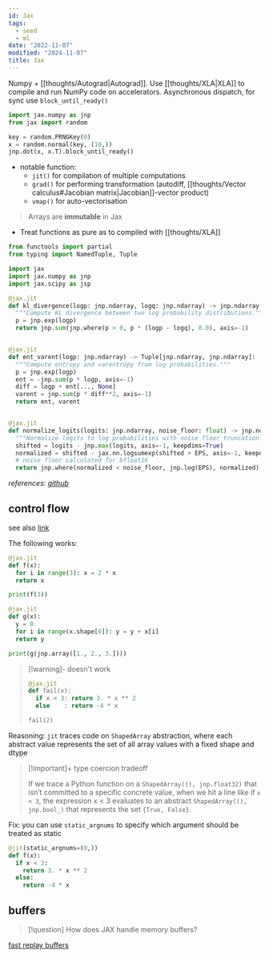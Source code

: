 ```yaml
---
id: Jax
tags:
  - seed
  - ml
date: "2022-11-07"
modified: "2024-11-07"
title: Jax
---
```


Numpy + [[thoughts/Autograd|Autograd]]. Use [[thoughts/XLA|XLA]] to compile and run NumPy code on accelerators.
Asynchronous dispatch, for sync use `block_until_ready()`

```python
import jax.numpy as jnp
from jax import random

key = random.PRNGKey(0)
x = random.normal(key, (10,))
jnp.dot(x, x.T).block_until_ready()
```

- notable function:
  - `jit()` for compilation of multiple computations
  - `grad()` for performing transformation (autodiff, [[thoughts/Vector calculus#Jacobian matrix|Jacobian]]-vector product)
  - `vmap()` for auto-vectorisation

> Arrays are **immutable** in Jax

- Treat functions as pure as to compiled with [[thoughts/XLA]]

```python title="entropix/dslider.py"
from functools import partial
from typing import NamedTuple, Tuple

import jax
import jax.numpy as jnp
import jax.scipy as jsp

@jax.jit
def kl_divergence(logp: jnp.ndarray, logq: jnp.ndarray) -> jnp.ndarray:
  """Compute KL divergence between two log probability distributions."""
  p = jnp.exp(logp)
  return jnp.sum(jnp.where(p > 0, p * (logp - logq), 0.0), axis=-1)


@jax.jit
def ent_varent(logp: jnp.ndarray) -> Tuple[jnp.ndarray, jnp.ndarray]:
  """Compute entropy and varentropy from log probabilities."""
  p = jnp.exp(logp)
  ent = -jnp.sum(p * logp, axis=-1)
  diff = logp + ent[..., None]
  varent = jnp.sum(p * diff**2, axis=-1)
  return ent, varent


@jax.jit
def normalize_logits(logits: jnp.ndarray, noise_floor: float) -> jnp.ndarray:
  """Normalize logits to log probabilities with noise floor truncation."""
  shifted = logits - jnp.max(logits, axis=-1, keepdims=True)
  normalized = shifted - jax.nn.logsumexp(shifted + EPS, axis=-1, keepdims=True)
  # noise floor calculated for bfloat16
  return jnp.where(normalized < noise_floor, jnp.log(EPS), normalized)
```

_references: [github](https://github.com/xjdr-alt/entropix/blob/main/entropix/dslider.py)_

## control flow

see also [link](https://jax.readthedocs.io/en/latest/notebooks/Common_Gotchas_in_JAX.html#python-control-flow-jit)

The following works:

```python /jax.jit/
@jax.jit
def f(x):
  for i in range(3): x = 2 * x
  return x

print(f(3))

@jax.jit
def g(x):
  y = 0.
  for i in range(x.shape[0]): y = y + x[i]
  return y

print(g(jnp.array([1., 2., 3.])))
```

> [!warning]- doesn't work
>
> ```python {2-4}
> @jax.jit
> def fail(x):
>   if x < 3: return 3. * x ** 2
>   else    : return -4 * x
>
> fail(2)
> ```

Reasoning: `jit` traces code on `ShapedArray` abstraction, where each abstract value represents the set of all array values with a fixed shape and dtype

> [!important]+ type coercion tradeoff
>
> If we trace a Python function on a `ShapedArray((), jnp.float32)` that isn’t committed to a specific concrete value,
> when we hit a line like if `x < 3`, the expression x < 3 evaluates to an abstract `ShapedArray((), jnp.bool_)` that represents the set `{True, False}`.

Fix: you can use `static_argnums` to specify which argument should be treated as static

```python
@jit(static_argnums=(0,))
def f(x):
  if x < 3:
    return 3. * x ** 2
  else:
    return -4 * x
```

## buffers

> [!question] How does JAX handle memory buffers?

[fast replay buffers](https://github.com/instadeepai/flashbax)
